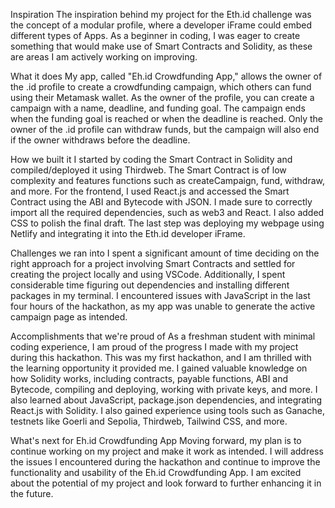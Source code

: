 Inspiration
The inspiration behind my project for the Eth.id challenge was the concept of a modular profile, where a developer iFrame could embed different types of Apps. As a beginner in coding, I was eager to create something that would make use of Smart Contracts and Solidity, as these are areas I am actively working on improving.

What it does
My app, called "Eh.id Crowdfunding App," allows the owner of the .id profile to create a crowdfunding campaign, which others can fund using their Metamask wallet. As the owner of the profile, you can create a campaign with a name, deadline, and funding goal. The campaign ends when the funding goal is reached or when the deadline is reached. Only the owner of the .id profile can withdraw funds, but the campaign will also end if the owner withdraws before the deadline.

How we built it
I started by coding the Smart Contract in Solidity and compiled/deployed it using Thirdweb. The Smart Contract is of low complexity and features functions such as createCampaign, fund, withdraw, and more. For the frontend, I used React.js and accessed the Smart Contract using the ABI and Bytecode with JSON. I made sure to correctly import all the required dependencies, such as web3 and React. I also added CSS to polish the final draft. The last step was deploying my webpage using Netlify and integrating it into the Eth.id developer iFrame.

Challenges we ran into
I spent a significant amount of time deciding on the right approach for a project involving Smart Contracts and settled for creating the project locally and using VSCode. Additionally, I spent considerable time figuring out dependencies and installing different packages in my terminal. I encountered issues with JavaScript in the last four hours of the hackathon, as my app was unable to generate the active campaign page as intended.

Accomplishments that we're proud of
As a freshman student with minimal coding experience, I am proud of the progress I made with my project during this hackathon. This was my first hackathon, and I am thrilled with the learning opportunity it provided me. I gained valuable knowledge on how Solidity works, including contracts, payable functions, ABI and Bytecode, compiling and deploying, working with private keys, and more. I also learned about JavaScript, package.json dependencies, and integrating React.js with Solidity. I also gained experience using tools such as Ganache, testnets like Goerli and Sepolia, Thirdweb, Tailwind CSS, and more.

What's next for Eh.id Crowdfunding App
Moving forward, my plan is to continue working on my project and make it work as intended. I will address the issues I encountered during the hackathon and continue to improve the functionality and usability of the Eh.id Crowdfunding App. I am excited about the potential of my project and look forward to further enhancing it in the future.
